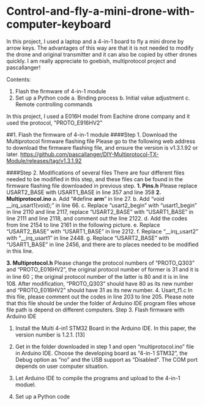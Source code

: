 # Control-and-fly-a-mini-drone-with-computer-keyboard
In this project, I used a laptop and a 4-in-1 board to fly a mini drone by arrow keys.
The advantages of this way are that it is not needed to modify the drone and original transmitter and it can also be copied by other drones quickly.
I am really appreciate to goebish, multiprotocol project and pascallanger!

Contents:
  1. Flash the firmware of 4-in-1 module
  2. Set up a Python code
    a. Binding process
    b. Initial value adjustment
    c. Remote controlling commands

In this project, I used a E016H model from Eachine drone company and it used the protocol, "PROTO_E916HV2"

##1. Flash the firmware of 4-in-1 module
####Step 1.	 Download the Multiprotocol firmware flashing file
Please go to the following web address to download the firmware flashing file, and ensure the version is v1.3.1.92 or later.
https://github.com/pascallanger/DIY-Multiprotocol-TX-Module/releases/tag/v1.3.1.92

####Step 2.	 Modifications of several files
There are four different files needed to be modified in this step, and these files can be found in the firmware flashing file downloaded in previous step.
**1.	Pins.h**
    Please replace USART2_BASE with USART1_BASE in line 357 and line 358
**2.	Multiprotocol.ino**
   a.	Add “#define __arm__” in line 27.
   b.	Add “void __irq_usart1(void);” in line 66.
   c.	Replace “usart2_begin” with “usart1_begin” in line 2110 and line 2117, replace “USART2_BASE” with “USART1_BASE” in line 2111 and line 2118, and comment out the line 2122.
   d.	Add the codes from line 2154 to line 2161 in the following picture. 
   e.	Replace “USART2_BASE” with “USART1_BASE” in line 2212.
   f.	Replace “__irq_usart2” with “__irq_usart1” in line 2448.
   g.	Replace “USART2_BASE” with “USART1_BASE” in line 2456, and there are to places needed to be modified in this line.
 
**3.	Multiprotocol.h**
Please change the protocol numbers of “PROTO_Q303” and “PROTO_E016HV2”, the original protocol number of former is 31 and it is in line 60；the original protocol number of the latter is 80 and it is in line 108.
After modification, “PROTO_Q303” should have 80 as its new number and “PROTO_E016HV2” should have 31 as its new number.
4.	Usart_f1.c
In this file, please comment out the codes in line 203 to line 205. Please note that this file should be under the folder of Arduino IDE program files whose file path is depend on different computers.
Step 3.  Flash firmware with Arduino IDE
1.	Install the Multi 4-in1 STM32 Board in the Arduino IDE. In this paper, the version number is 1.2.1. [13]
2.	Get in the folder downloaded in step 1 and open “multiprotocol.ino” file in Arduino IDE. Choose the developing board as “4-in-1 STM32”, the Debug option as “no” and the USB support as “Disabled”. The COM port depends on user computer situation.
3.	Let Arduino IDE to compile the programs and upload to the 4-in-1 moduel.

2. Set up a Python code
